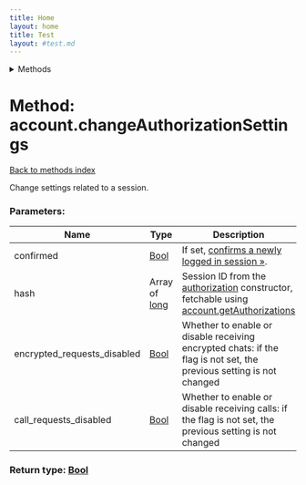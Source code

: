 ```yaml
---
title: Home
layout: home
title: Test
layout: #test.md
---
```

<details>
  <summary>Methods</summary>
    <li><a href="#installation">🔗</a><code>remove(int $index): bool</code></li>
    <li><a href="#installation">🔗</a><code>count(): int</code></li>
</details>

# Method: account.changeAuthorizationSettings
[Back to methods index](index.html)

Change settings related to a session.

### Parameters:

| Name     |    Type       | Description | Required |
|----------|---------------|-------------|----------|
|confirmed|[Bool](/API_docs/types/Bool.html) | If set, [confirms a newly logged in session »](https://core.telegram.org/api/auth#confirming-login). | Optional|
|hash|Array of [long](/API_docs/types/long.html) | Session ID from the [authorization](../constructors/authorization.html) constructor, fetchable using [account.getAuthorizations](../methods/account.getAuthorizations.html) | Optional|
|encrypted\_requests\_disabled|[Bool](/API_docs/types/Bool.html) | Whether to enable or disable receiving encrypted chats: if the flag is not set, the previous setting is not changed | Optional|
|call\_requests\_disabled|[Bool](/API_docs/types/Bool.html) | Whether to enable or disable receiving calls: if the flag is not set, the previous setting is not changed | Optional|


### Return type: [Bool](/API_docs/types/Bool.html)
